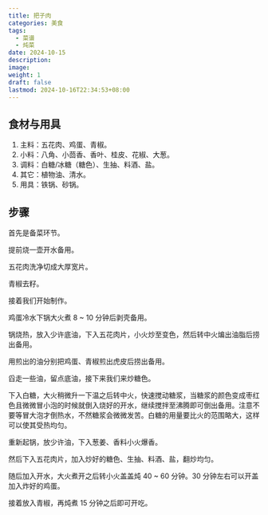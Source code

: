 ```yaml
---
title: 把子肉
categories: 美食
tags:
  - 菜谱
  - 炖菜
date: 2024-10-15
description: 
image: 
weight: 1
draft: false
lastmod: 2024-10-16T22:34:53+08:00
---
```

## 食材与用具

1. 主料：五花肉、鸡蛋、青椒。
2. 小料：八角、小茴香、香叶、桂皮、花椒、大葱。
3. 调料：白糖/冰糖（糖色）、生抽、料酒、盐。
4. 其它：植物油、清水。
5. 用具：铁锅、砂锅。

## 步骤

首先是备菜环节。

提前烧一壶开水备用。

五花肉洗净切成大厚宽片。

青椒去籽。

接着我们开始制作。

鸡蛋冷水下锅大火煮 8 ~ 10 分钟后剥壳备用。

锅烧热，放入少许底油，下入五花肉片，小火炒至变色，然后转中火煸出油脂后捞出备用。

用煎出的油分别把鸡蛋、青椒煎出虎皮后捞出备用。

舀走一些油，留点底油，接下来我们来炒糖色。

下入白糖，大火稍微升一下温之后转中火，快速搅动糖浆，当糖浆的颜色变成枣红色且微微冒小泡的时候就倒入烧好的开水，继续搅拌至沸腾即可倒出备用。注意不要等冒大泡才倒热水，不然糖浆会微微发苦。白糖的用量要比火的范围略大，这样可以使其受热均匀。

重新起锅，放少许油，下入葱姜、香料小火爆香。

然后下入五花肉片，加入炒好的糖色、生抽、料酒、盐，翻炒均匀。

随后加入开水，大火煮开之后转小火盖盖炖 40 ~ 60 分钟。30 分钟左右可以开盖加入炸好的鸡蛋。

接着放入青椒，再炖煮 15 分钟之后即可开吃。








